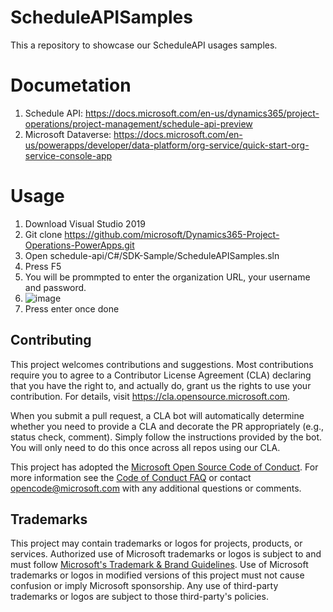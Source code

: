 # ScheduleAPISamples
This a repository to showcase our ScheduleAPI usages samples.   

# Documetation

1. Schedule API: https://docs.microsoft.com/en-us/dynamics365/project-operations/project-management/schedule-api-preview
2. Microsoft Dataverse: https://docs.microsoft.com/en-us/powerapps/developer/data-platform/org-service/quick-start-org-service-console-app

# Usage

1. Download Visual Studio 2019
2. Git clone https://github.com/microsoft/Dynamics365-Project-Operations-PowerApps.git
3. Open schedule-api/C#/SDK-Sample/ScheduleAPISamples.sln
4. Press F5
5. You will be prommpted to enter the organization URL, your username and password.
6. ![image](https://user-images.githubusercontent.com/44511390/153267219-f0aff79f-a728-4309-8ca0-fa32ef70fc01.png)
7. Press enter once done



## Contributing

This project welcomes contributions and suggestions.  Most contributions require you to agree to a
Contributor License Agreement (CLA) declaring that you have the right to, and actually do, grant us
the rights to use your contribution. For details, visit https://cla.opensource.microsoft.com.

When you submit a pull request, a CLA bot will automatically determine whether you need to provide
a CLA and decorate the PR appropriately (e.g., status check, comment). Simply follow the instructions
provided by the bot. You will only need to do this once across all repos using our CLA.

This project has adopted the [Microsoft Open Source Code of Conduct](https://opensource.microsoft.com/codeofconduct/).
For more information see the [Code of Conduct FAQ](https://opensource.microsoft.com/codeofconduct/faq/) or
contact [opencode@microsoft.com](mailto:opencode@microsoft.com) with any additional questions or comments.

## Trademarks

This project may contain trademarks or logos for projects, products, or services. Authorized use of Microsoft 
trademarks or logos is subject to and must follow 
[Microsoft's Trademark & Brand Guidelines](https://www.microsoft.com/en-us/legal/intellectualproperty/trademarks/usage/general).
Use of Microsoft trademarks or logos in modified versions of this project must not cause confusion or imply Microsoft sponsorship.
Any use of third-party trademarks or logos are subject to those third-party's policies.

